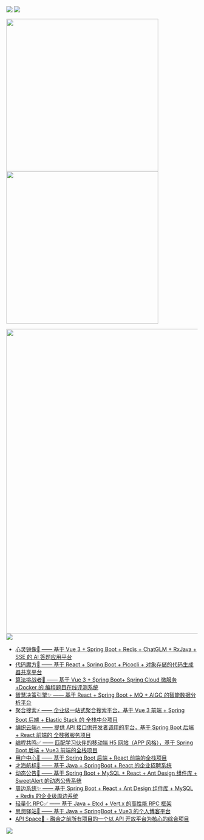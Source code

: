<!-- https://github.com/kyechan99/capsule-render -->
<img src="https://capsule-render.vercel.app/api?type=waving&color=timeGradient&height=300&&section=header&text=Hello,%20World!&fontSize=90&fontAlign=50&fontAlignY=30&desc=I%20am%20Winter.&descAlign=50&descSize=30&descAlignY=60&animation=twinkling" />

<!-- https://github.com/DenverCoder1/readme-typing-svg -->
<img src="https://readme-typing-svg.demolab.com?font=Fira+Code&size=25&pause=1000&center=true&vCenter=true&random=false&width=800&lines=路漫漫其修远兮，吾将上下而求索;悟已往之不谏，知来者之可追" />

<!-- https://github.com/anuraghazra/github-readme-stats -->
<img align="center" width="400" src="https://github-readme-stats.vercel.app/api?username=wwdhbw&theme=transparent&show_icons=true&hide_border=true&show=reviews&hide_title=true" /><img align="center" width="400" src="https://streak-stats.demolab.com?user=wwdhbw&theme=transparent&date_format=%5BY.%5Dn.j&hide_border=true" />
<br/>
<!-- https://github.com/Ashutosh00710/github-readme-activity-graph -->
<img width="800" src="https://github-readme-activity-graph.vercel.app/graph?username=wwdhbw&theme=github-compact&hide_border=true&area=true" />
<br/>

<!-- https://github.com/tandpfun/skill-icons -->
<img align="center" src="https://skillicons.dev/icons?i=java,spring,kubernetes,docker,jenkins,mysql,redis,rabbitmq,py,cs,linux,html,css,js,ts,vue,react,nodejs,nginx,git,github,gitlab,md,sublime,vscode,visualstudio,idea,webstorm,pycharm,rider&theme=light" />
<br/>

<ul>
    <li>
      <a href="https://github.com/wwdhbw/winter-ai-answer-backend">心灵镜像💭  ——  基于 Vue 3 + Spring Boot + Redis + ChatGLM + RxJava + SSE 的 Al 答题应用平台</a>
    </li>
    <li>
      <a href="https://github.com/wwdhbw/winter-gen-code-backend">代码魔方🌱  ——  基于 React + Spring Boot + Picocli + 对象存储的代码生成器共享平台</a>
    </li>
    <li>
      <a href="https://github.com/wwdhbw/winter-oj-backend">算法挑战者🚀  ——  基于 Vue 3 + Spring Boot+ Spring Cloud 微服务 +Docker 的 编程题目在线评测系统</a>
    </li>
    <li>
      <a href="https://github.com/wwdhbw/winter-bi-backend">智慧决策引擎✨  ——  基于 React + Spring Boot + MQ + AIGC 的智能数据分析平台</a>
    </li>
    <li>
      <a href="https://github.com/wwdhbw/winter-search-backend">聚合搜索⚡  ——  企业级一站式聚合搜索平台，基于 Vue 3 前端 + Spring Boot 后端 + Elastic Stack 的 全栈中台项目</a>
    </li>
    <li>
      <a href="https://github.com/wwdhbw/winter-api-backend">编织云端🔥  ——  提供 API 接口供开发者调用的平台，基于 Spring Boot 后端 + React 前端的 全栈微服务项目</a>
    </li>
    <li>
      <a href="https://github.com/wwdhbw/winter-friend-backend">编程共鸣✅  ——  匹配学习伙伴的移动端 H5 网站（APP 风格），基于 Spring Boot 后端 + Vue3 前端的全栈项目</a>
    </li>
    <li>
      <a href="https://github.com/wwdhbw/winter-user-center-backend">用户中心💭  ——  基于 Spring Boot 后端 + React 前端的全栈项目</a>
    </li>
    <li>
      <a href="https://github.com/wwdhbw/winter-invite-job-backend">才海航标🚀 ——  基于 Java + SpringBoot + React 的企业招聘系统</a>
    </li>
    <li>
      <a href="https://github.com/wwdhbw/winter-announcement-backend">动态公告💭  —— 基于 Spring Boot + MySQL + React + Ant Design 组件库 + SweetAlert 的动态公告系统</a>
    </li>
    <li>
      <a href="https://github.com/wwdhbw/winter-perimeter-backend">周边系统✨  —— 基于 Spring Boot + React + Ant Design 组件库 + MySQL + Redis 的企业级周边系统</a>
    </li>
    <li>
      <a href="https://github.com/wwdhbw/winter-rpc-backend">轻量化 RPC✅  ——  基于 Java + Etcd + Vert.x 的高性能 RPC 框架</a>
    </li>
    <li>
      <a href="https://github.com/lhccong/wanwu-generator">思想驿站🌱  ——  基于 Java + SpringBoot + Vue3 的个人博客平台</a>
    </li>
    <li>
      <a href="https://github.com/wwdhbw/winter-api-space-backend">API Space🚀 - 融合之前所有项目的一个以 API 开放平台为核心的综合项目</a>
    </li>
  </ul>

<!-- https://github.com/kyechan99/capsule-render -->
<img src="https://capsule-render.vercel.app/api?type=waving&color=timeGradient&height=300&&section=footer&text=Good%20bye!&fontSize=90&fontAlign=50&fontAlignY=70&desc=May%20our%20code%20be%20BUG-FREE!&descAlign=50&descSize=30&descAlignY=40&animation=twinkling" />
